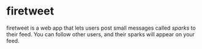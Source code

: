 firetweet
========
firetweet is a web app that lets users post small messages called *sparks* to
their feed. You can follow other users, and their sparks will appear on your
feed.
